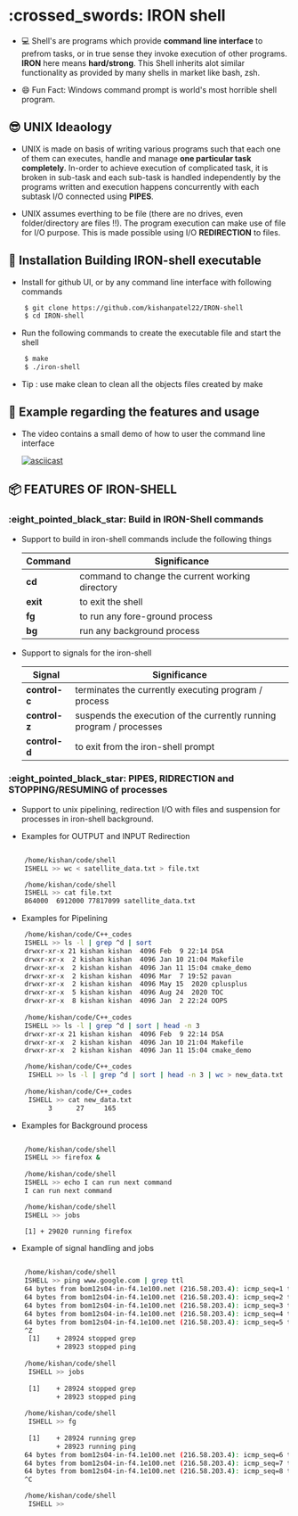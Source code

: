 # :crossed\_swords: IRON shell

* 💻 Shell's are programs which provide **command line interface** to prefrom tasks,
  or in true sense they invoke execution of other programs. **IRON** here means 
  **hard/strong**. This Shell inherits alot similar functionality as provided 
  by many shells in market like bash, zsh. 
 
* 😄 Fun Fact: Windows command prompt is world's most horrible shell program.

## :sunglasses: UNIX Ideaology 

* UNIX is made on basis of writing various programs such that each one of them 
  can executes, handle and manage **one particular task completely**. In-order 
  to achieve execution of complicated task, it is broken in sub-task and each
  sub-task is handled independently by the programs written and execution
  happens concurrently with each subtask I/O connected using **PIPES**.

* UNIX assumes everthing to be file (there are no drives, even folder/directory 
  are files !!). The program execution can make use of file for I/O purpose.
  This is made possible using I/O **REDIRECTION** to files.

## :wrench: Installation Building IRON-shell executable 

* Install for github UI, or by any command line interface with following commands 

```sh
    $ git clone https://github.com/kishanpatel22/IRON-shell
    $ cd IRON-shell
```

* Run the following commands to create the executable file and start the shell

```sh
    $ make
    $ ./iron-shell
```

* Tip : use make clean to clean all the objects files created by make 


## :dart: Example regarding the features and usage 

* The video contains a small demo of how to user the command line interface 
    
    [![asciicast](https://asciinema.org/a/401781.svg)](https://asciinema.org/a/401781)

## :package: FEATURES OF IRON-SHELL

### :eight\_pointed\_black\_star: Build in IRON-Shell commands 

* Support to build in iron-shell commands include the following things 
    
    |  Command    | Significance                                    |
    |-------------|-------------------------------------------------|
    | **cd**      | command to change the current working directory |
    | **exit**    | to exit the shell                               |
    | **fg**      | to run any fore-ground process                  |
    | **bg**      | run any background process                      |

* Support to signals for the iron-shell 
    
    |  Signal       | Significance                                    |
    |---------------|-------------------------------------------------|
    | **control-c** | terminates the currently executing program / process |
    | **control-z** | suspends the execution of the currently running program / processes |
    | **control-d** | to exit from the iron-shell prompt |

### :eight\_pointed\_black\_star: PIPES, RIDRECTION and STOPPING/RESUMING of processes

* Support to unix pipelining, redirection I/O with files and suspension for 
  processes in iron-shell background.

* Examples for OUTPUT and INPUT Redirection

```sh

    /home/kishan/code/shell
    ISHELL >> wc < satellite_data.txt > file.txt

    /home/kishan/code/shell
    ISHELL >> cat file.txt
    864000  6912000 77817099 satellite_data.txt

```

* Examples for Pipelining 

```sh
    /home/kishan/code/C++_codes
    ISHELL >> ls -l | grep ^d | sort   
    drwxr-xr-x 21 kishan kishan  4096 Feb  9 22:14 DSA
    drwxr-xr-x  2 kishan kishan  4096 Jan 10 21:04 Makefile
    drwxr-xr-x  2 kishan kishan  4096 Jan 11 15:04 cmake_demo
    drwxr-xr-x  2 kishan kishan  4096 Mar  7 19:52 pavan
    drwxr-xr-x  2 kishan kishan  4096 May 15  2020 cplusplus
    drwxr-xr-x  5 kishan kishan  4096 Aug 24  2020 TOC
    drwxr-xr-x  8 kishan kishan  4096 Jan  2 22:24 OOPS
    
    /home/kishan/code/C++_codes
    ISHELL >> ls -l | grep ^d | sort | head -n 3 
    drwxr-xr-x 21 kishan kishan  4096 Feb  9 22:14 DSA
    drwxr-xr-x  2 kishan kishan  4096 Jan 10 21:04 Makefile
    drwxr-xr-x  2 kishan kishan  4096 Jan 11 15:04 cmake_demo

    /home/kishan/code/C++_codes
     ISHELL >> ls -l | grep ^d | sort | head -n 3 | wc > new_data.txt
    
    /home/kishan/code/C++_codes
     ISHELL >> cat new_data.txt
          3      27     165
```


* Examples for Background process 

```sh

    /home/kishan/code/shell
    ISHELL >> firefox &
    
    /home/kishan/code/shell
    ISHELL >> echo I can run next command
    I can run next command

    /home/kishan/code/shell
    ISHELL >> jobs

    [1]	+ 29020 running	firefox

```

* Example of signal handling and jobs

```sh

    /home/kishan/code/shell
    ISHELL >> ping www.google.com | grep ttl
    64 bytes from bom12s04-in-f4.1e100.net (216.58.203.4): icmp_seq=1 ttl=120 time=5.88 ms
    64 bytes from bom12s04-in-f4.1e100.net (216.58.203.4): icmp_seq=2 ttl=120 time=8.36 ms
    64 bytes from bom12s04-in-f4.1e100.net (216.58.203.4): icmp_seq=3 ttl=120 time=8.82 ms
    64 bytes from bom12s04-in-f4.1e100.net (216.58.203.4): icmp_seq=4 ttl=120 time=8.42 ms
    64 bytes from bom12s04-in-f4.1e100.net (216.58.203.4): icmp_seq=5 ttl=120 time=8.50 ms
    ^Z
     [1]	+ 28924 stopped	grep
         	+ 28923 stopped	ping
    
    /home/kishan/code/shell
     ISHELL >> jobs
    
     [1]	+ 28924 stopped	grep
         	+ 28923 stopped	ping
    
    /home/kishan/code/shell
     ISHELL >> fg 
    
     [1]	+ 28924 running	grep
         	+ 28923 running	ping
    64 bytes from bom12s04-in-f4.1e100.net (216.58.203.4): icmp_seq=6 ttl=120 time=8.48 ms
    64 bytes from bom12s04-in-f4.1e100.net (216.58.203.4): icmp_seq=7 ttl=120 time=8.62 ms
    64 bytes from bom12s04-in-f4.1e100.net (216.58.203.4): icmp_seq=8 ttl=120 time=10.4 ms
    ^C

    /home/kishan/code/shell
     ISHELL >> 

```

